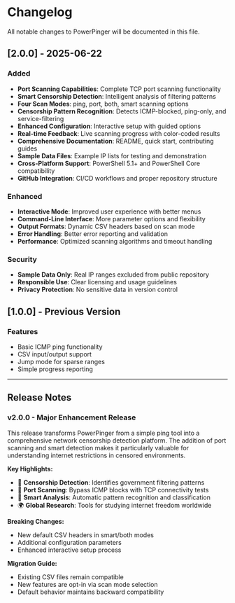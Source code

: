 # Changelog

All notable changes to PowerPinger will be documented in this file.

## [2.0.0] - 2025-06-22

### Added
- **Port Scanning Capabilities**: Complete TCP port scanning functionality
- **Smart Censorship Detection**: Intelligent analysis of filtering patterns  
- **Four Scan Modes**: ping, port, both, smart scanning options
- **Censorship Pattern Recognition**: Detects ICMP-blocked, ping-only, and service-filtering
- **Enhanced Configuration**: Interactive setup with guided options
- **Real-time Feedback**: Live scanning progress with color-coded results
- **Comprehensive Documentation**: README, quick start, contributing guides
- **Sample Data Files**: Example IP lists for testing and demonstration
- **Cross-Platform Support**: PowerShell 5.1+ and PowerShell Core compatibility
- **GitHub Integration**: CI/CD workflows and proper repository structure

### Enhanced
- **Interactive Mode**: Improved user experience with better menus
- **Command-Line Interface**: More parameter options and flexibility
- **Output Formats**: Dynamic CSV headers based on scan mode
- **Error Handling**: Better error reporting and validation
- **Performance**: Optimized scanning algorithms and timeout handling

### Security
- **Sample Data Only**: Real IP ranges excluded from public repository
- **Responsible Use**: Clear licensing and usage guidelines
- **Privacy Protection**: No sensitive data in version control

## [1.0.0] - Previous Version

### Features
- Basic ICMP ping functionality
- CSV input/output support
- Jump mode for sparse ranges
- Simple progress reporting

---

## Release Notes

### v2.0.0 - Major Enhancement Release
This release transforms PowerPinger from a simple ping tool into a comprehensive network censorship detection platform. The addition of port scanning and smart detection makes it particularly valuable for understanding internet restrictions in censored environments.

**Key Highlights:**
- 🎯 **Censorship Detection**: Identifies government filtering patterns
- 🚪 **Port Scanning**: Bypass ICMP blocks with TCP connectivity tests  
- 🧠 **Smart Analysis**: Automatic pattern recognition and classification
- 🌍 **Global Research**: Tools for studying internet freedom worldwide

**Breaking Changes:**
- New default CSV headers in smart/both modes
- Additional configuration parameters
- Enhanced interactive setup process

**Migration Guide:**
- Existing CSV files remain compatible
- New features are opt-in via scan mode selection
- Default behavior maintains backward compatibility
